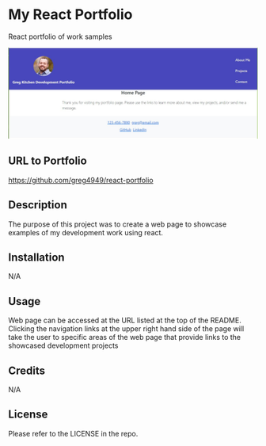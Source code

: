 # My React Portfolio
React portfolio of work samples

![](my-portfolio/public/assets/images/gkportfolio.jpg)


## URL to Portfolio

https://github.com/greg4949/react-portfolio

## Description

The purpose of this project was to create a web page to showcase examples of my development work using react.  
## Installation

N/A

## Usage

Web page can be accessed at the URL listed at the top of the README.  Clicking the navigation links at the upper right hand side of the page will take the user to specific areas of the web page that provide links to the showcased development projects

## Credits

N/A

## License

Please refer to the LICENSE in the repo.
